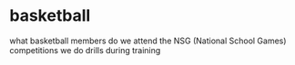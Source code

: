 # basketball
what basketball members do
we attend the NSG (National School Games) competitions 
we do drills during training
